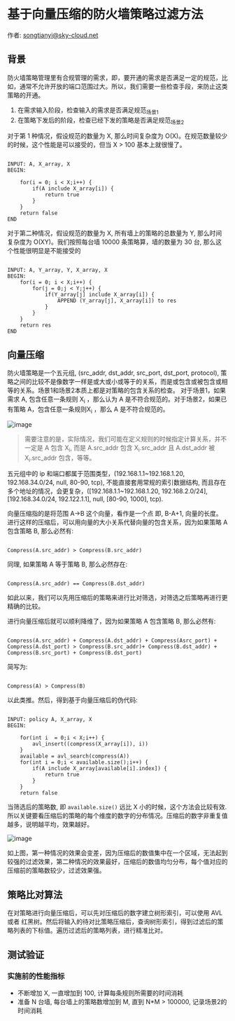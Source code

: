 # 基于向量压缩的防火墙策略过滤方法

作者: songtianyi@sky-cloud.net

## 背景

防火墙策略管理里有合规管理的需求，即，要开通的需求是否满足一定的规范，比如，通常不允许开放的端口范围过大。所以，我们需要一些检查手段，来防止这类策略的开通。

1. 在需求输入阶段，检查输入的需求是否满足规范<sub>场景1</sub>
2. 在策略下发后的阶段，检查已经下发的策略是否满足规范<sub>场景2</sub>

对于第 1 种情况，假设规范的数量为 X, 那么时间复杂度为 O(X)。在规范数量较少的时候，这个性能是可以接受的，但当 X > 100 基本上就很慢了。

``` 

INPUT: A, X_array, X
BEGIN:
    
    for(i = 0; i < X;i++) {
        if(A include X_array[i]) {
            return true
        }
    }
    return false
END
```

对于第二种情况，假设规范的数量为 X, 所有墙上的策略的总数量为 Y, 那么时间复杂度为 O(XY)。我们按照每台墙 10000 条策略算，墙的数量为 30 台, 那么这个性能很明显是不能接受的

``` 

INPUT: A, Y_array, Y, X_array, X
BEGIN:
    for(i = 0; i < X;i++) {
        for(j = 0;j < Y;j++) {
            if(Y_array[j] include X_array[i]) {
                APPEND (Y_array[j], X_array[i]) to res
            }
        }
    }
    return res
END
```

## 向量压缩

防火墙策略是一个五元组, (src_addr, dst_addr, src_port, dst_port, protocol), 策略之间的比较不是像数字一样是或大或小或等于的关系，而是或包含或被包含或相等的关系。场景1和场景2本质上都是对策略的包含关系的检查。
对于场景1，如果需求 A, 包含任意一条规则 X<sub>i</sub> ，那么认为 A 是不符合规范的。对于场景2，如果已有策略 A，包含任意一条规则X<sub>i</sub> ，那么 A 是不符合规范的。

![image](https://songtianyi-blog.oss-cn-shenzhen.aliyuncs.com/A-method-for-firewall-policy-filtering-which-based-on-vector-compression-include.png)

> 需要注意的是，实际情况，我们可能在定义规则的时候指定计算关系，并不一定是 A 包含 X<sub>i</sub>, 而是 A.src_addr 包含 X<sub>i</sub>.src_addr 且 A.dst_addr 被 X<sub>i</sub>.src_addr 包含，等等。

五元组中的 ip 和端口都属于范围类型，(192.168.1.1~192.168.1.20, 192.168.34.0/24, null, 80-90, tcp), 不能直接套用常规的索引数据结构, 而且存在多个地址的情况，会更复杂，([192.168.1.1~192.168.1.20, 192.168.2.0/24], [192.168.34.0/24, 192.122.1.1], null, [80-90, 1000], tcp). 

向量压缩指的是将范围 A->B 这个向量，看作是一个点 即, B-A+1, 向量的长度。进行这样的压缩后，可以用向量的大小关系代替向量的包含关系，因为如果策略 A 包含策略 B, 那么必然有:

``` 

Compress(A.src_addr) > Compress(B.src_addr)
```

同理, 如果策略 A 等于策略 B, 那么必然存在:

``` 

Compress(A.src_addr) == Compress(B.dst_addr)
```

如此以来，我们可以先用压缩后的策略来进行比对筛选，对筛选之后策略再进行更精确的比较。

进行向量压缩后就可以顺利降维了，因为如果策略 A 包含策略 B, 那么必然有:

``` 

Compress(A.src_addr) + Compress(A.dst_addr) + Compress(Asrc_port) + Compress(A.dst_port) > Compress(B.src_addr)+ Compress(B.dst_addr) + Compress(B.src_port) + Compress(B.dst_port)  
```

简写为:

``` 

Compress(A) > Compress(B)
```

以此类推。然后，得到基于向量压缩后的伪代码:

``` 

INPUT: policy A, X_array, X
BEGIN:

    for(int i  = 0;i < X;i++) {
        avl_insert((compress(X_array[i]), i))
    }
    available = avl_search(compress(A))
    for(int i = 0;i < available.size();i++) {
        if(A include X_array[available[i].index]) {
            return true
        }
    }
    return false
```

当筛选后的策略数, 即 `available.size()` 远比 X 小的时候，这个方法会比较有效. 所以关键要看压缩后的策略的每个维度的数字的分布情况。压缩后的数字非重复值越多，说明越平均，效果越好。

![image](https://songtianyi-blog.oss-cn-shenzhen.aliyuncs.com/A-method-for-firewall-policy-filtering-which-based-on-vector-compression-compressed-distribution.png)

如上图，第一种情况的效果会变差，因为压缩后的数值集中在一个区域，无法起到较强的过滤效果，第二种情况的效果最好，压缩后的数值均匀分布，每个值对应的压缩前的策略数较少，过滤效果强。

## 策略比对算法

在对策略进行向量压缩后，可以先对压缩后的数字建立树形索引，可以使用 AVL 或者 红黑树。然后将输入的待对比策略压缩后，查询树形索引，得到过滤后的策略列表的下标值。遍历过滤后的策略列表，进行精准比对。

## 测试验证

### 实施前的性能指标

* 不断增加 X, 一直增加到 100, 计算每条规则所需要的时间消耗
* 准备 N 台墙, 每台墙上的策略数增加到 M, 直到 N*M > 100000, 记录场景2的时间消耗
